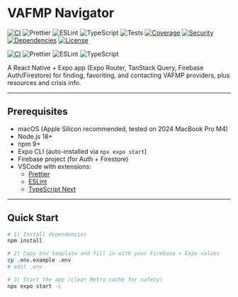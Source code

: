 # VAFMP Navigator

[![CI](https://github.com/clandestinecmg/vafmp-navigator/actions/workflows/ci.yml/badge.svg?branch=main)](https://github.com/clandestinecmg/vafmp-navigator/actions/workflows/ci.yml)
![Prettier](https://img.shields.io/badge/code_style-prettier-ff69b4.svg)
![ESLint](https://img.shields.io/badge/lint-eslint-4B32C3.svg)
![TypeScript](https://img.shields.io/badge/language-typescript-3178C6.svg)
![Tests](https://github.com/clandestinecmg/vafmp-navigator/actions/workflows/test.yml/badge.svg?branch=main)
[![Coverage](https://codecov.io/gh/clandestinecmg/vafmp-navigator/branch/main/graph/badge.svg)](https://codecov.io/gh/clandestinecmg/vafmp-navigator)
[![Security](https://github.com/clandestinecmg/vafmp-navigator/actions/workflows/security.yml/badge.svg?branch=main)](https://github.com/clandestinecmg/vafmp-navigator/actions/workflows/security.yml)
[![Dependencies](https://img.shields.io/librariesio/github/clandestinecmg/vafmp-navigator)](https://libraries.io/github/clandestinecmg/vafmp-navigator)
[![License](https://img.shields.io/github/license/clandestinecmg/vafmp-navigator.svg)](LICENSE)

[![CI](https://github.com/clandestinecmg/vafmp-navigator/actions/workflows/ci.yml/badge.svg?branch=main)](https://github.com/clandestinecmg/vafmp-navigator/actions/workflows/ci.yml)
![Prettier](https://img.shields.io/badge/code_style-prettier-ff69b4.svg)
![ESLint](https://img.shields.io/badge/lint-eslint-4B32C3.svg)
![TypeScript](https://img.shields.io/badge/language-typescript-3178C6.svg)

A React Native + Expo app (Expo Router, TanStack Query, Firebase Auth/Firestore) for finding, favoriting, and contacting VAFMP providers, plus resources and crisis info.

---

## Prerequisites

- macOS (Apple Silicon recommended, tested on 2024 MacBook Pro M4)
- Node.js 18+
- npm 9+
- Expo CLI (auto-installed via `npx expo start`)
- Firebase project (for Auth + Firestore)
- VSCode with extensions:
  - [Prettier](https://marketplace.visualstudio.com/items?itemName=esbenp.prettier-vscode)
  - [ESLint](https://marketplace.visualstudio.com/items?itemName=dbaeumer.vscode-eslint)
  - [TypeScript Next](https://marketplace.visualstudio.com/items?itemName=ms-vscode.vscode-typescript-next)

---

## Quick Start

```bash
# 1) Install dependencies
npm install

# 2) Copy env template and fill in with your Firebase + Expo values
cp .env.example .env
# edit .env

# 3) Start the app (clear Metro cache for safety)
npx expo start -c
```
